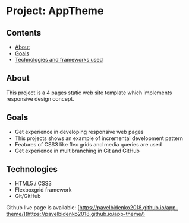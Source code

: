 # Project: AppTheme

## Contents
* [About](#about)
* [Goals](#goals)
* [Technologies and frameworks used](#technologies)

## About
This project is a 4 pages static web site template which implements responsive design concept.

## Goals
* Get experience in developing responsive web pages
* This projects shows an example of incremental development pattern
* Features of CSS3 like flex grids and media queries are used
* Get experience in multibranching in Git and GitHub


## Technologies
* HTML5 / CSS3
* Flexboxgrid framework 
* Git/GitHub

Github live page is available:
[https://pavelbidenko2018.github.io/app-theme/](https://pavelbidenko2018.github.io/app-theme/)


